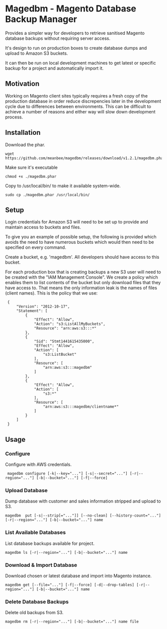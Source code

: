 # Magedbm - Magento Database Backup Manager

Provides a simpler way for developers to retrieve sanitised Magento database backups without requiring server access.

It's design to run on production boxes to create database dumps and upload to Amazon S3 buckets. 

It can then be run on local development machines to get latest or specific backup for a project and automatically import it. 


## Motivation

Working on Magento client sites typically requires a fresh copy of the production database in order reduce discrepencies later in the development cycle due to differences between environments.  This can be difficult to achieve a number of reasons and either way will slow down development process. 


## Installation

Download the phar.

```
wget https://github.com/meanbee/magedbm/releases/download/v1.2.1/magedbm.phar
```

Make sure it's executable

```
chmod +x ./magedbm.phar
```

Copy to /usr/local/bin/ to make it available system-wide.

```
sudo cp ./magedbm.phar /usr/local/bin/
```

## Setup

Login credentials for Amazon S3 will need to be set up to provide and maintain access to buckets and files. 

To give you an example of possible setup, the following is provided which avoids the need to have numerous buckets 
which would then need to be specified on every command.

Create a bucket, e.g. 'magedbm'.  All developers should have access to this bucket.
 
For each production box that is creating backups a new S3 user will need to be created with the "IAM Management Console".  We create a policy
 which enables them to list contents of the bucket but only download files that they have access to.  That means the only information leak
 is the names of files (client names).  This is the policy that we use:
 
```
 {
     "Version": "2012-10-17",
     "Statement": [
         {
             "Effect": "Allow",
             "Action": "s3:ListAllMyBuckets",
             "Resource": "arn:aws:s3:::*"
         },
         {
             "Sid": "Stmt1441615435000",
             "Effect": "Allow",
             "Action": [
                 "s3:ListBucket"
             ],
             "Resource": [
                 "arn:aws:s3:::magedbm"
             ]
         },
         {
             "Effect": "Allow",
             "Action": [
                 "s3:*"
             ],
             "Resource": [
                 "arn:aws:s3:::magedbm/clientname*"
             ]
         }
     ]
 }
```


## Usage

### Configure

Configure with AWS credentials. 

```
 magedbm configure [-k|--key="..."] [-s|--secret="..."] [-r|--region="..."] [-b|--bucket="..."] [-f|--force]
```

### Upload Database

Dump database with customer and sales information stripped and upload to S3.

```
magedbm  put [-s|--strip[="..."]] [--no-clean] [--history-count="..."] [-r|--region="..."] [-b|--bucket="..."] name
```

### List Available Databases

List database backups available for project.

```
magedbm ls [-r|--region="..."] [-b|--bucket="..."] name
```

### Download & Import Database

Download chosen or latest database and import into Magento instance.

```
magedbm get [--file="..."] [-f|--force] [-d|--drop-tables] [-r|--region="..."] [-b|--bucket="..."] name
```

### Delete Database Backups

Delete old backups from S3.

```
magedbm rm [-r|--region="..."] [-b|--bucket="..."] name file
```
